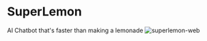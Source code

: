 # SuperLemon
AI Chatbot that's faster than making a lemonade
![superlemon-web](https://github.com/user-attachments/assets/5ddbed56-35f8-4820-826e-ee24f066b402)
